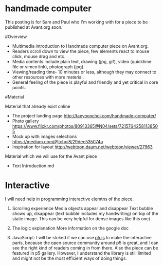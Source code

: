 # handmade computer

This posting is for Sam and Paul who I'm working with for a piece to be published at Avant.org soon.

#Overview 

- Multimedia introduction to Handmade computer piece on Avant.org.
- Readers scroll down to view the piece, few elements react to mouse click, mouse drag and etc. 
- Media contents include plain text, drawing (jpg, gif), video (quicktime file or vimeo link), photograph (jpg). 
- Viewing/reading time- 10 minutes or less, although they may connect to other resources with more material.     
- General feeling of the piece is playful and friendly and yet critical in core points. 

#Material 

Material that already exist online

- The project landing page http://taeyoonchoi.com/handmade-computer/
- Photo gallery https://www.flickr.com/photos/80913365@N04/sets/72157642581138505
- Mock up with images selections https://medium.com/@tchoi8/29dec535074a 
- Inspiration for layout http://webtoon.daum.net/webtoon/viewer/27963 

Material which we will use for the Avant piece
- Text Introduction.md
# Interactive 

I will need help in programming interactive elemtns of the piece. 

1. Scrolling experience
Media objects appear and disappear 
Text bubble shows up, disappear (text bubble includes my handwriting) on top of the static image. This can be very helpful for dense images like this one)

2.  The logic explanation
More information on the google doc

3. JavaScript: I will be stoked if we can use [p5.js](http://p5js.org) to make the interactive parts, because the open source community around p5 is great, and I can see the right kind of readers coming in from there. Also the piece can be featured in p5 gallery. However, I understand the library is still limited and might not be the most efficient ways of doing things. 
